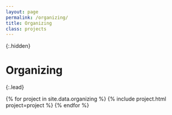 ```yaml
---
layout: page
permalink: /organizing/
title: Organizing
class: projects
---
```


{:.hidden}
# Organizing

{:.lead}


<div class="grid">
  {% for project in site.data.organizing %}
    {% include project.html project=project %}
  {% endfor %}
</div>
